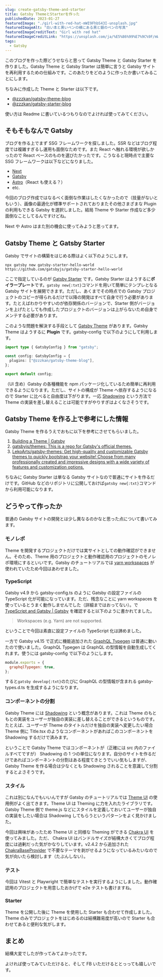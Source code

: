 ```yaml
---
slug: create-gatsby-theme-and-starter
title: Gatsby ThemeとStarterを作った
publishedDate: 2023-01-27
featuredImage: "./girl-with-red-hat-mWI9FhbS43I-unsplash.jpg"
featuredImageAlt: "白い本と黒いペンの横にある黒と銀のペンの写真"
featuredImageCreditText: "Girl with red hat"
featuredImageCreditLink: "https://unsplash.com/ja/%E5%86%99%E7%9C%9F/mWI9FhbS43I"
tags:
  - Gatsby
---
```


このブログを作った際どうせならと思って Gatsby Theme と Gatsby Starter を作りました。Gatsby Theme と Gatsby Starter は簡単に言うと Gatsby サイトを再利用するための仕組みです。このあたりをどのように作ったか書いてみることにします。

ちなみに作成した Theme と Starter は以下です。

- [@zzzkan/gatsby-theme-blog](https://github.com/zzzkan/gatsby-theme-blog/tree/main/package#readme)
- [@zzzkan/gatsby-starter-blog](https://github.com/zzzkan/gatsby-starter-blog#readme)

使い方は Readme に書いているつもりなのでよければ使ってみてください。

## そもそもなんで Gatsby

ブログを作る上でまず SSG フレームワークを探しました。SSR などはブログ程度では複雑すぎるし運用も面倒なためです。また React へ触れる環境が欲しかったので React ベースのものを選びたかったです。こうなると現時点で主要な SSG フレームワークは以下などになりました。

- [Next](https://nextjs.org/)
- [Gatsby](https://www.gatsbyjs.com/)
- [Astro](https://astro.build/)（React も使える？）
- etc.

今回のブログ作成ではなるべく面倒な作業はしたくなかったので（技量がないともいう）、画像の最適化が標準サポートされておりまたその他さまざまな Plugin の利用もできる Gatsby を選択しました。結局 Theme や Starter 作成など多少面倒なことしてるんですけどね。

Next や Astro はまた別の機会に使ってみようと思ってます。

## Gatsby Theme と Gatsby Starter

Gatsby でサイトの構築をはじめる際はよく以下のようにします。

```shell
npx gatsby new gatsby-starter-hello-world https://github.com/gatsbyjs/gatsby-starter-hello-world
```

ここで指定しているのが [Gatsby Starter](https://www.gatsbyjs.com/docs/starters/) です。Gatsby Starter はようするに**ボイラープレート**です。`gatsby new{:txt}`コマンドを用いて簡単にテンプレとなる Gatsby サイトを展開できます。ただし、あくまでその時点での Gatsby プロジェクトのコピーが得られるだけで以降の開発はすべて自身で行う必要があります。たとえばわかりやすいのが依存関係のバージョンで、Starter 側がバージョンを上げたとしても作成したプロジェクトのバージョンは上がらないため自身でメンテする必要があります。

このような問題を解決する手段として [Gatsby Theme](https://www.gatsbyjs.com/docs/themes/) があります。Gatsby Theme はようするに **Plugin** です。gatsby-config で以下のようにして利用します。

```ts
import type { GatsbyConfig } from "gatsby";

const config: GatsbyConfig = {
  plugins: ["@zzzkan/gatsby-theme-blog"],
};

export default config;
```

（UI 含め）Gatsby の各種機能を npm パッケージ化しているため簡単に再利用できるようになります。ただし、サイトの構成が Theme へ依存するようになるので Starter に比べると自由度は下がります。一応 [Shadowing](https://www.gatsbyjs.com/docs/how-to/plugins-and-themes/shadowing/) という方法で Theme の実装を差し替えることは可能ですがやりすぎはよくなさそうです。

## Gatsby Theme を作る上で参考にした情報

Gatsby Theme を作るうえでおもに以下を参考にさせてもらいました。

1. [Building a Theme | Gatsby](https://www.gatsbyjs.com/tutorial/building-a-theme/)
2. [gatsbyjs/themes: This is a repo for Gatsby's official themes.](https://github.com/gatsbyjs/themes)
3. [LekoArts/gatsby-themes: Get high-quality and customizable Gatsby themes to quickly bootstrap your website! Choose from many professionally created and impressive designs with a wide variety of features and customization options.](https://github.com/LekoArts/gatsby-themes)

ちなみに Gatsby Starter は単なる Gatsby サイトなので普通にサイトを作るだけです。GitHub などのリポジトリに公開しておけば`gatsby new{:txt}`コマンドから利用可能になります。

## どうやって作ったか

普通の Gatsby サイトの開発とは少し異なるのかなと思った点について書いてみます。

### モノレポ

Theme を開発するプロジェクトだけでは実サイトとしての動作確認ができません。そのため、Theme 用のプロジェクトと動作確認用のプロジェクトのモノレポ環境にするといいです。Gatsby のチュートリアルでは [yarn workspaces](https://classic.yarnpkg.com/lang/en/docs/workspaces/) が使われていたため今回はあわせました。

### TypeScript

Gatsby v4.9 から gatsby-config.ts のように Gatsby の設定ファイルの TypeScript 化が可能になっています。ただ、残念なことに yarn workspaces を使っているとうまく動作しませんでした（詳細まではおってない）。で [TypeScript and Gatsby | Gatsby](https://www.gatsbyjs.com/docs/how-to/custom-configuration/typescript/) を確認すると以下のように書かれてました。

> Workspaces (e.g. Yarn) are not supported.

ということで今回は素直に設定ファイルの TypeScript 化は諦めました。

一方で Gatsby v4.15 で正式に機能追加された [GraphQL Typegen](https://www.gatsbyjs.com/docs/how-to/local-development/graphql-typegen/) は普通に動いたので使いました。GraphQL Typegen は GraphQL の型情報を自動生成してくれます。使うには gatsby-config で以下のようにします。

```js
module.exports = {
  graphqlTypegen: true,
};
```

すると`gatsby develop{:txt}`のたびに GraphQL の型情報が含まれる gatsby-types.d.ts を生成するようになります。

### コンポーネントの分割

Gatsby Theme には [Shadowing](https://www.gatsbyjs.com/docs/how-to/plugins-and-themes/shadowing/) という概念があります。これは Theme のもともとの実装をユーザーが独自の実装に差し替えることができるというものです。たとえば、ユーザーが Theme のタイトルだけを独自の実装へ変更したい場合 Theme 側に Title.tsx のようなコンポーネントがあればこのコンポーネントを Shadowing するだけで済みます。

ということで Gatsby Theme ではコンポーネントが（正確には src 内のファイルすべてですが） Shadowing の 1 つの単位になります。自分のサイトを作るだけであればコンポーネントの分割はある程度てきとうでいい気もしますが、Gatsby Theme を作る場合は少なくとも Shadowing されることを意識して分割するとよさそうです。

### スタイル

これは別になんでもいいんですが Gatsby のチュートリアルでは [Theme UI](https://www.gatsbyjs.com/docs/how-to/styling/theme-ui/) の使用例がよく出てきます。Theme UI は Theming に力を入れたライブラリです。Gatsby Theme 側で theme.js などにスタイルを定義しておいてユーザーが独自の実装をしたい場合は Shadowing してもらうというパターンをよく見かけました。

今回は興味があったため Theme UI と同様な Theming ができる [Chakra UI](https://chakra-ui.com/) を使ってみました。ただ、 Chakra UI はバンドルサイズが結構大きくてブログ程度には過剰だった気がかなりしています。v2.4.2 から追加された [ChakraBaseProvider](https://chakra-ui.com/changelog/2.4.2#react-242) で不要なテーマを剥がせるようになっているみたいなので気が向いたら検討します（たぶんしない）。

### テスト

今回は Vitest と Playwright で簡単なテストを実行するようにしました。動作確認用のプロジェクトを用意したおかげで e2e テストも書けますね。

### Starter

Theme を公開した後に Theme を使用した Starter も合わせて作成しました。Theme のみでプロジェクトをはじめるのは結構難易度が高いので Starter も合わせてあると便利な気がします。

## まとめ

結構大変でしたが作ってみてよかったです。

よければ使ってみていただけると、そして FB いただけるととっっても嬉しいです。

